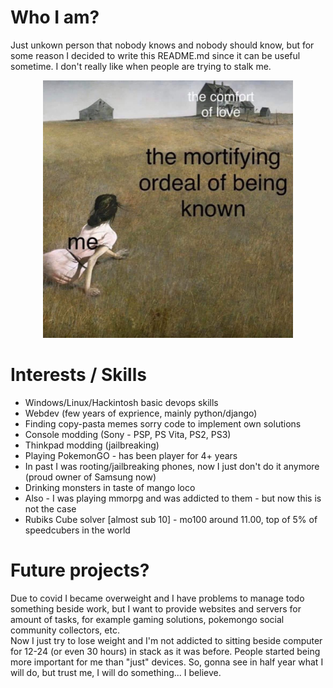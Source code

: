 # Who I am?
Just unkown person that nobody knows and nobody should know, but for some reason I decided to
write this README.md since it can be useful sometime. I don't really like when people are trying to stalk me.

<center>
<img src="https://github.com/HoshiYamazaki/HoshiYamazaki/blob/master/schizoid.jpg" width="400">
</center>

# Interests / Skills
* Windows/Linux/Hackintosh basic devops skills
* Webdev (few years of exprience, mainly python/django)
* Finding copy-pasta memes sorry code to implement own solutions
* Console modding (Sony - PSP, PS Vita, PS2, PS3)
* Thinkpad modding (jailbreaking)
* Playing PokemonGO - has been player for 4+ years
* In past I was rooting/jailbreaking phones, now I just don't do it anymore (proud owner of Samsung now)
* Drinking monsters in taste of mango loco
* Also - I was playing mmorpg and was addicted to them - but now this is not the case
* Rubiks Cube solver [almost sub 10] - mo100 around 11.00, top of 5% of speedcubers in the world

# Future projects?
Due to covid I became overweight and I have problems to manage todo something beside work,
but I want to provide websites and servers for amount of tasks, for example gaming solutions,
pokemongo social community collectors, etc.  
Now I just try to lose weight and I'm not addicted to sitting beside computer for 12-24 
(or even 30 hours) in stack as it was before. 
People started being more important for me than "just" devices.
So, gonna see in half year what I will do, but trust me, I will do something... I believe.